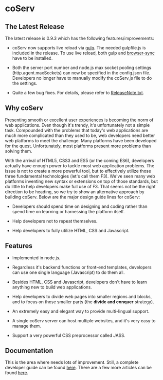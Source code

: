 # coServ
## The Latest Release
The latest release is 0.9.3 which has the following features/improvements:

+ coServ now supports live reload via [gulp](http://gulpjs.com). The needed gulpfile.js is included in the release. To use live reload, both gulp and [browser-sync](http://www.browsersync.io) have to be installed.

+ Both the server port number and node.js max socket pooling settings (http.agent.maxSockets) can now be specified in the config.json file. Developers no longer have to manually modify the coServ.js file to do the settings.

+ Quite a few bug fixes. For details, please refer to [ReleaseNote.txt](https://github.com/coimotion/coServ/blob/master/ReleaseNote.txt).

## Why coServ
Presenting smooth or excellent user experiences is becoming the norm of web applications. Even though it's trendy, it's unfortunately not a simple task. Compounded with the problems that today's web applications are much more complicated than they used to be, web developers need better web platforms to meet the challenge. Many platforms have been developed for the quest. Unfortunately, most platforms present more problems than solving them.

With the arrival of HTML5, CSS3 and ES5 (or the coming ES6), developers actually have enough power to tackle most web application problems. The issue is not to create a more powerful tool, but to effectively utilize those three fundamental technologies (let's call them F3). We've seen many web platforms inventing new syntax or extensions on top of those standards, but do little to help developers make full use of F3. That seems not be the right direction to be heading, so we try to show an alternative approach by building coServ. Below are the major design guide lines for coServ:

+ Developers should spend time on designing and coding rather than spend time on learning or harnessing the platform itself.

+ Help developers not to repeat themselves.

+ Help developers to fully utilize HTML, CSS and Javascript.

##  Features

+ Implemented in node.js.

+ Regardless it's backend functions or front-end templates, developers can use one single language (Javascript) to do them all.

+ Besides HTML, CSS and Javascript, developers don't have to learn anything new to build web applications.

+ Help developers to divide web pages into smaller regions and blocks, and to focus on those smaller parts (the **divide and conquer** strategy).

+ An extremely easy and elegant way to provide multi-lingual support.

+ A single coServ server can host multiple websites, and it's very easy to manage them.

+ Support a very powerful CSS preprocessor called JASS.


## Documentation
This is the area where needs lots of improvement. Still, a complete developer guide can be found [here](http://www.coservjs.org/coserv/guide). There are a few more articles can be found [here](http://www.coservjs.org/coserv/doc).
